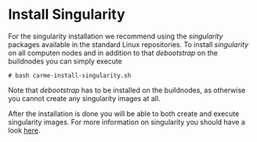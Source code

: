 # Install Singularity
For the singularity installation we recommend using the _singularity_ packages available in the standard Linux repositories. To install _singularity_ on all computen nodes and in addition to that _debootstrap_ on the buildnodes you can simply execute
```console
# bash carme-install-singularity.sh
```
Note that _debootstrap_ has to be installed on the buildnodes, as otherwise you cannot create any singularity images at all.

After the installation is done you will be able to both create and execute singularity images. For more information on singularity you should have a look [here](https://www.sylabs.io/docs/).
